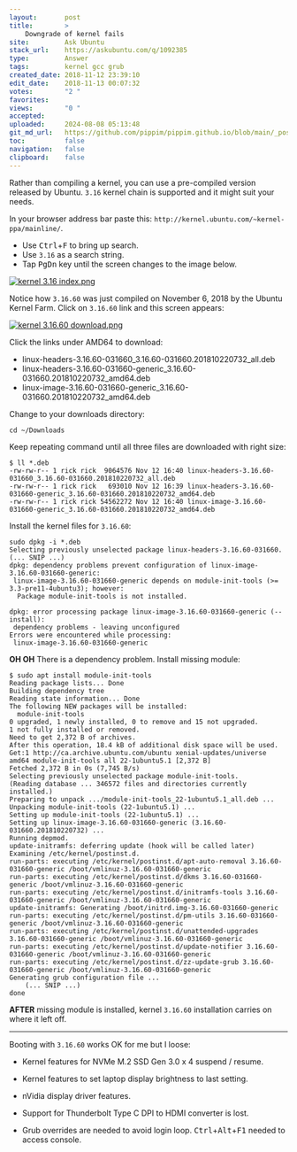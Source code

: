 ```yaml
---
layout:       post
title:        >
    Downgrade of kernel fails
site:         Ask Ubuntu
stack_url:    https://askubuntu.com/q/1092385
type:         Answer
tags:         kernel gcc grub
created_date: 2018-11-12 23:39:10
edit_date:    2018-11-13 00:07:32
votes:        "2 "
favorites:    
views:        "0 "
accepted:     
uploaded:     2024-08-08 05:13:48
git_md_url:   https://github.com/pippim/pippim.github.io/blob/main/_posts/2018/2018-11-12-Downgrade-of-kernel-fails.md
toc:          false
navigation:   false
clipboard:    false
---
```


Rather than compiling a kernel, you can use a pre-compiled version released by Ubuntu. `3.16` kernel chain is supported and it might suit your needs.

In your browser address bar paste this: `http://kernel.ubuntu.com/~kernel-ppa/mainline/`.

- Use <kbd>Ctrl</kbd>+<kbd>F</kbd> to bring up search. 
- Use `3.16` as a search string. 
- Tap <kbd>PgDn</kbd> key until the screen changes to the image below.

[![kernel 3.16 index.png][1]][1]

Notice how `3.16.60` was just compiled on November 6, 2018 by the Ubuntu Kernel Farm. Click on `3.16.60` link and this screen appears:

[![kernel 3.16.60 download.png][2]][2]

Click the links under AMD64 to download:

-  linux-headers-3.16.60-031660_3.16.60-031660.201810220732_all.deb
-  linux-headers-3.16.60-031660-generic_3.16.60-031660.201810220732_amd64.deb
-  linux-image-3.16.60-031660-generic_3.16.60-031660.201810220732_amd64.deb

Change to your downloads directory:

``` 
cd ~/Downloads
```

Keep repeating command until all three files are downloaded with right size:

``` 
$ ll *.deb
-rw-rw-r-- 1 rick rick  9064576 Nov 12 16:40 linux-headers-3.16.60-031660_3.16.60-031660.201810220732_all.deb
-rw-rw-r-- 1 rick rick   693010 Nov 12 16:39 linux-headers-3.16.60-031660-generic_3.16.60-031660.201810220732_amd64.deb
-rw-rw-r-- 1 rick rick 54562272 Nov 12 16:40 linux-image-3.16.60-031660-generic_3.16.60-031660.201810220732_amd64.deb
```

Install the kernel files for `3.16.60`:

``` 
sudo dpkg -i *.deb
Selecting previously unselected package linux-headers-3.16.60-031660.
(... SNIP ...)
dpkg: dependency problems prevent configuration of linux-image-3.16.60-031660-generic:
 linux-image-3.16.60-031660-generic depends on module-init-tools (>= 3.3-pre11-4ubuntu3); however:
  Package module-init-tools is not installed.

dpkg: error processing package linux-image-3.16.60-031660-generic (--install):
 dependency problems - leaving unconfigured
Errors were encountered while processing:
 linux-image-3.16.60-031660-generic
```

**OH OH** There is a dependency problem. Install missing module:

``` 
$ sudo apt install module-init-tools
Reading package lists... Done
Building dependency tree       
Reading state information... Done
The following NEW packages will be installed:
  module-init-tools
0 upgraded, 1 newly installed, 0 to remove and 15 not upgraded.
1 not fully installed or removed.
Need to get 2,372 B of archives.
After this operation, 18.4 kB of additional disk space will be used.
Get:1 http://ca.archive.ubuntu.com/ubuntu xenial-updates/universe amd64 module-init-tools all 22-1ubuntu5.1 [2,372 B]
Fetched 2,372 B in 0s (7,745 B/s)             
Selecting previously unselected package module-init-tools.
(Reading database ... 346572 files and directories currently installed.)
Preparing to unpack .../module-init-tools_22-1ubuntu5.1_all.deb ...
Unpacking module-init-tools (22-1ubuntu5.1) ...
Setting up module-init-tools (22-1ubuntu5.1) ...
Setting up linux-image-3.16.60-031660-generic (3.16.60-031660.201810220732) ...
Running depmod.
update-initramfs: deferring update (hook will be called later)
Examining /etc/kernel/postinst.d.
run-parts: executing /etc/kernel/postinst.d/apt-auto-removal 3.16.60-031660-generic /boot/vmlinuz-3.16.60-031660-generic
run-parts: executing /etc/kernel/postinst.d/dkms 3.16.60-031660-generic /boot/vmlinuz-3.16.60-031660-generic
run-parts: executing /etc/kernel/postinst.d/initramfs-tools 3.16.60-031660-generic /boot/vmlinuz-3.16.60-031660-generic
update-initramfs: Generating /boot/initrd.img-3.16.60-031660-generic
run-parts: executing /etc/kernel/postinst.d/pm-utils 3.16.60-031660-generic /boot/vmlinuz-3.16.60-031660-generic
run-parts: executing /etc/kernel/postinst.d/unattended-upgrades 3.16.60-031660-generic /boot/vmlinuz-3.16.60-031660-generic
run-parts: executing /etc/kernel/postinst.d/update-notifier 3.16.60-031660-generic /boot/vmlinuz-3.16.60-031660-generic
run-parts: executing /etc/kernel/postinst.d/zz-update-grub 3.16.60-031660-generic /boot/vmlinuz-3.16.60-031660-generic
Generating grub configuration file ...
    (... SNIP ...)
done
```

**AFTER** missing module is installed, kernel `3.16.60` installation carries on where it left off.


----------

Booting with `3.16.60` works OK for me but I loose:

- Kernel features for NVMe M.2 SSD Gen 3.0 x 4 suspend / resume.
- Kernel features to set laptop display brightness to last setting.
- nVidia display driver features.
- Support for Thunderbolt Type C DPI to HDMI converter is lost.
- Grub overrides are needed to avoid login loop. <kbd>Ctrl</kbd>+<kbd>Alt</kbd>+<kbd>F1</kbd> needed to access console.

  [1]: https://i.sstatic.net/iNqtUm.png
  [2]: https://i.sstatic.net/bMazC.png




